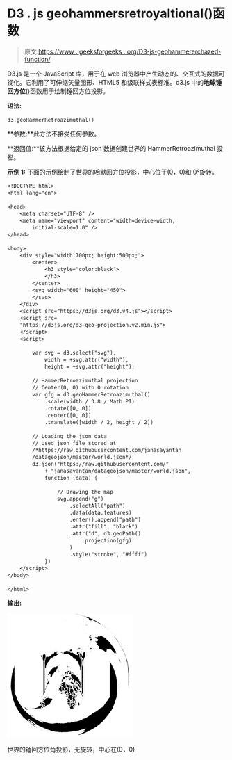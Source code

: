 # D3 . js geohammersretroyaltional()函数

> 原文:[https://www . geeksforgeeks . org/D3-js-geohammererchazed-function/](https://www.geeksforgeeks.org/d3-js-geohammerretroazimuthal-function/)

D3.js 是一个 JavaScript 库，用于在 web 浏览器中产生动态的、交互式的数据可视化。它利用了可伸缩矢量图形、HTML5 和级联样式表标准。d3.js 中的**地球锤回方位**()函数用于绘制锤回方位投影。

**语法:**

```
d3.geoHammerRetroazimuthal()
```

**参数:**此方法不接受任何参数。

**返回值:**该方法根据给定的 json 数据创建世界的 HammerRetroazimuthal 投影。

**示例 1:** 下面的示例绘制了世界的哈默回方位投影，中心位于(0，0)和 0°旋转。

```
<!DOCTYPE html>
<html lang="en">

<head>
    <meta charset="UTF-8" />
    <meta name="viewport" content="width=device-width, 
        initial-scale=1.0" />
</head>

<body>
    <div style="width:700px; height:500px;">
        <center>
            <h3 style="color:black">
            </h3>
        </center>
        <svg width="600" height="450">
        </svg>
    </div>
    <script src="https://d3js.org/d3.v4.js"></script>
    <script src=
    "https://d3js.org/d3-geo-projection.v2.min.js">
    </script>
    <script>

        var svg = d3.select("svg"),
            width = +svg.attr("width"),
            height = +svg.attr("height");

        // HammerRetroazimuthal projection
        // Center(0, 0) with 0 rotation
        var gfg = d3.geoHammerRetroazimuthal()
            .scale(width / 3.8 / Math.PI)
            .rotate([0, 0])
            .center([0, 0])
            .translate([width / 2, height / 2])

        // Loading the json data
        // Used json file stored at 
        /*https://raw.githubusercontent.com/janasayantan
        /datageojson/master/world.json*/
        d3.json("https://raw.githubusercontent.com/"
            + "janasayantan/datageojson/master/world.json",
            function (data) {

                // Drawing the map
                svg.append("g")
                    .selectAll("path")
                    .data(data.features)
                    .enter().append("path")
                    .attr("fill", "black")
                    .attr("d", d3.geoPath()
                        .projection(gfg)
                    )
                    .style("stroke", "#ffff")
            })
    </script>
</body>

</html>
```

**输出:**

![](img/3f20cef2535b1c622bc9b4f73ae00746.png)

世界的锤回方位角投影，无旋转，中心在(0，0)